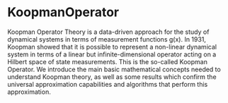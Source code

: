 # KoopmanOperator
Koopman Operator Theory is a data-driven approach for the study of dynamical
systems in terms of measurement functions g(x).
In 1931, Koopman showed that it is possible to represent a non-linear dynamical
system in terms of a linear but infinite-dimensional operator acting on a Hilbert
space of state measurements. This is the so-called Koopman Operator. 
We introduce the main basic mathematical concepts needed to understand Koopman theory, 
as well as some results which confirm the universal approximation capabilities and 
algorithms that perform this approximation.
